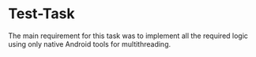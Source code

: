 # Test-Task

The main requirement for this task was to implement all the required logic using only native Android tools for multithreading.
